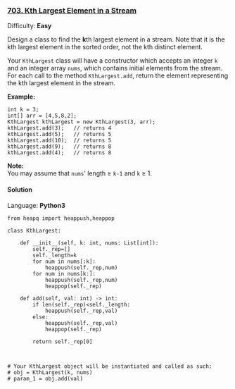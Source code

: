 ### [703\. Kth Largest Element in a Stream](https://leetcode.com/problems/kth-largest-element-in-a-stream/)

Difficulty: **Easy**


Design a class to find the **k**th largest element in a stream. Note that it is the kth largest element in the sorted order, not the kth distinct element.

Your `KthLargest` class will have a constructor which accepts an integer `k` and an integer array `nums`, which contains initial elements from the stream. For each call to the method `KthLargest.add`, return the element representing the kth largest element in the stream.

**Example:**

```
int k = 3;
int[] arr = [4,5,8,2];
KthLargest kthLargest = new KthLargest(3, arr);
kthLargest.add(3);   // returns 4
kthLargest.add(5);   // returns 5
kthLargest.add(10);  // returns 5
kthLargest.add(9);   // returns 8
kthLargest.add(4);   // returns 8
```

**Note:**  
You may assume that `nums`' length ≥ `k-1` and `k` ≥ 1.


#### Solution

Language: **Python3**

```python3
from heapq import heappush,heappop
​
class KthLargest:
​
    def __init__(self, k: int, nums: List[int]):
        self._rep=[]        
        self._length=k
        for num in nums[:k]:
            heappush(self._rep,num)
        for num in nums[k:]:
            heappush(self._rep,num)
            heappop(self._rep)
            
    def add(self, val: int) -> int:
        if len(self._rep)<self._length:
            heappush(self._rep,val)
        else:
            heappush(self._rep,val)
            heappop(self._rep)
​
        return self._rep[0]
            
​
​
# Your KthLargest object will be instantiated and called as such:
# obj = KthLargest(k, nums)
# param_1 = obj.add(val)
```